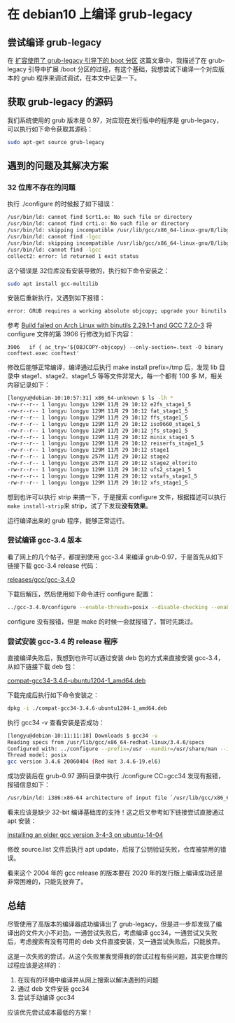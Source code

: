 # 在 debian10 上编译 grub-legacy
## 尝试编译 grub-legacy 
在 [扩容使用了 grub-legacy 引导下的 boot 分区](https://blog.csdn.net/Longyu_wlz/article/details/110304976) 这篇文章中，我描述了在 grub-legacy 引导中扩展 /boot 分区的过程，有这个基础，我想尝试下编译一个对应版本的 grub 程序来调试调试，在本文中记录一下。

## 获取 grub-legacy 的源码
我们系统使用的 grub 版本是 0.97，对应现在发行版中的程序是 grub-legacy，可以执行如下命令获取其源码：

```bash
sudo apt-get source grub-legacy
```
## 遇到的问题及其解决方案
### 32 位库不存在的问题
执行 ./configure 的时候报了如下错误：
```bash
/usr/bin/ld: cannot find Scrt1.o: No such file or directory
/usr/bin/ld: cannot find crti.o: No such file or directory
/usr/bin/ld: skipping incompatible /usr/lib/gcc/x86_64-linux-gnu/8/libgcc.a when searching for -lgcc
/usr/bin/ld: cannot find -lgcc
/usr/bin/ld: skipping incompatible /usr/lib/gcc/x86_64-linux-gnu/8/libgcc.a when searching for -lgcc
/usr/bin/ld: cannot find -lgcc
collect2: error: ld returned 1 exit status
```
这个错误是 32位库没有安装导致的，执行如下命令安装之：

```bash
sudo apt install gcc-multilib
```

安装后重新执行，又遇到如下报错：

```bash
error: GRUB requires a working absolute objcopy; upgrade your binutils
```
参考 [Build failed on Arch Linux with binutils 2.29.1-1 and GCC 7.2.0-3](https://github.com/chenall/grub4dos/issues/160) 将 configure 文件的第 3906 行修改为如下内容：

```ｃ
3906   if { ac_try='${OBJCOPY-objcopy} --only-section=.text -O binary conftest.exec conftest'                                                                                
```
修改后能够正常编译，编译通过后执行 make install prefix=/tmp 后，发现 lib 目录中 stage1、stage2、stage1_5 等等文件非常大，每一个都有 100 多 M，相关内容记录如下：

```bash
[longyu@debian-10:10:57:31] x86_64-unknown $ ls -lh *
-rw-r--r-- 1 longyu longyu 129M 11月 29 10:12 e2fs_stage1_5
-rw-r--r-- 1 longyu longyu 129M 11月 29 10:12 fat_stage1_5
-rw-r--r-- 1 longyu longyu 129M 11月 29 10:12 ffs_stage1_5
-rw-r--r-- 1 longyu longyu 129M 11月 29 10:12 iso9660_stage1_5
-rw-r--r-- 1 longyu longyu 129M 11月 29 10:12 jfs_stage1_5
-rw-r--r-- 1 longyu longyu 129M 11月 29 10:12 minix_stage1_5
-rw-r--r-- 1 longyu longyu 129M 11月 29 10:12 reiserfs_stage1_5
-rw-r--r-- 1 longyu longyu 129M 11月 29 10:12 stage1
-rw-r--r-- 1 longyu longyu 257M 11月 29 10:12 stage2
-rw-r--r-- 1 longyu longyu 257M 11月 29 10:12 stage2_eltorito
-rw-r--r-- 1 longyu longyu 129M 11月 29 10:12 ufs2_stage1_5
-rw-r--r-- 1 longyu longyu 129M 11月 29 10:12 vstafs_stage1_5
-rw-r--r-- 1 longyu longyu 129M 11月 29 10:12 xfs_stage1_5
```
想到也许可以执行 strip 来搞一下，于是搜索 configure 文件，根据描述可以执行 ```make install-strip```来 strip，试了下发现**没有效果**。

运行编译出来的 grub 程序，能够正常运行。

### 尝试编译 gcc-3.4 版本
看了网上的几个帖子，都提到使用 gcc-3.4 来编译 grub-0.97，于是首先从如下链接下载 gcc-3.4 release 代码：

[releases/gcc/gcc-3.4.0](https://bigsearcher.com/mirrors/gcc/releases/gcc-3.4.0/)

下载后解压，然后使用如下命令进行 configure 配置：

```bash
../gcc-3.4.0/configure --enable-threads=posix --disable-checking --enable--long-long --host=i386-redhat-linux --with-system-zlib --enable-languages=c
```
configure 没有报错，但是 make 的时候一会就报错了，暂时先跳过。

### 尝试安装 gcc-3.4 的 release 程序
直接编译失败后，我想到也许可以通过安装 deb 包的方式来直接安装 gcc-3.4，从如下链接下载 deb 包：

[compat-gcc34-3.4.6-ubuntu1204-1_amd64.deb](https://drive.google.com/file/d/0B7S255p3kFXNRTkzQnRSNXZ6UVU/view)

下载完成后执行如下命令安装之：

```bash
dpkg -i ./compat-gcc34-3.4.6-ubuntu1204-1_amd64.deb 
```
执行 gcc34 -v 查看安装是否成功：

```bash
[longyu@debian-10:11:11:18] Downloads $ gcc34 -v
Reading specs from /usr/lib/gcc/x86_64-redhat-linux/3.4.6/specs
Configured with: ../configure --prefix=/usr --mandir=/usr/share/man --infodir=/usr/share/info --enable-shared --enable-threads=posix --disable-checking --with-system-zlib --enable-__cxa_atexit --disable-libunwind-exceptions --enable-languages=c,c++,f77 --disable-libgcj --host=x86_64-redhat-linux
Thread model: posix
gcc version 3.4.6 20060404 (Red Hat 3.4.6-19.el6)
```
成功安装后在 grub-0.97 源码目录中执行 ./configure CC=gcc34 发现有报错，报错信息如下：

```bash
/usr/bin/ld: i386:x86-64 architecture of input file `/usr/lib/gcc/x86_64-redhat-linux/3.4.6/crt1.o' is incompatible with i386 output
```
看来应该是缺少 32-bit 编译基础库的支持！这之后又参考如下链接尝试直接通过 apt 安装：

[installing an older gcc version 3-4-3 on ubuntu-14-04](https://askubuntu.com/questions/923337/installing-an-older-gcc-version3-4-3-on-ubuntu-14-04-currently-4-8-installed)

修改 source.list 文件后执行 apt update，后报了公钥验证失败，仓库被禁用的错误。

看来这个 2004 年的 gcc release 的版本要在 2020 年的发行版上编译成功还是非常困难的，只能先放弃了。

## 总结
尽管使用了高版本的编译器成功编译出了 grub-legacy，但是进一步却发现了编译出的文件大小不对劲，一通尝试失败后，考虑编译 gcc34，一通尝试又失败后，考虑搜索有没有可用的 deb 文件直接安装，又一通尝试失败后，只能放弃。

这是一次失败的尝试，从这个失败里我觉得我的尝试过程有些问题，其实更合理的过程应该是这样的：

1. 在现有的环境中编译并从网上搜索以解决遇到的问题
2. 通过 deb 文件安装 gcc34
3. 尝试手动编译 gcc34

应该优先尝试成本最低的方案！

